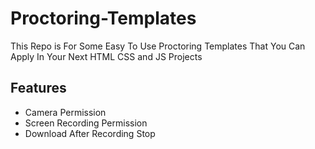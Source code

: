 # Proctoring-Templates
This Repo is For Some Easy To Use Proctoring Templates That You Can Apply In Your Next HTML CSS and JS Projects

## Features
- Camera Permission
- Screen Recording Permission
- Download After Recording Stop
